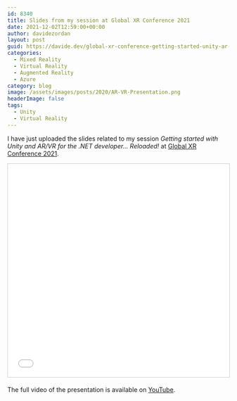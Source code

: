 ```yaml
---
id: 8340
title: Slides from my session at Global XR Conference 2021
date: 2021-12-02T12:59:00+00:00
author: davidezordan
layout: post
guid: https://davide.dev/global-xr-conference-getting-started-unity-ar-vr-reloaded
categories:
  - Mixed Reality
  - Virtual Reality
  - Augmented Reality
  - Azure
category: blog
image: /assets/images/posts/2020/AR-VR-Presentation.png
headerImage: false
tags:
  - Unity
  - Virtual Reality
---
```

<p style="text-align: left;">I have just uploaded the slides related to my session <em>Getting started with Unity and AR/VR for the .NET developer... Reloaded!</em> at <a href="https://globalxrconference.com/" target="_blank" rel="noopener">Global XR Conference 2021</a>.
</p>

<p align="center">
<iframe src="//www.slideshare.net/slideshow/embed_code/key/JQkvam5dqVepO" width="595" height="485" frameborder="0" marginwidth="0" marginheight="0" scrolling="no" style="border:1px solid #CCC; border-width:1px; margin-bottom:5px; max-width: 100%;" allowfullscreen>
</iframe>
</p>

The full video of the presentation is available on <a href="https://www.youtube.com/watch?v=fNJaF6DR5Cs" target="_blank" rel="noopener">YouTube</a>.